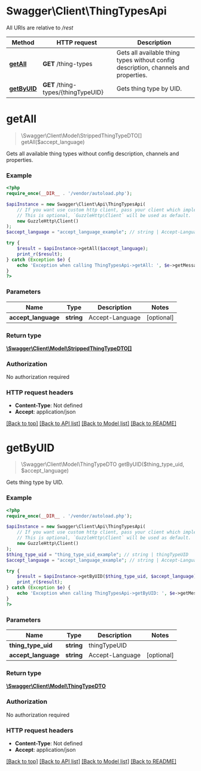 # Swagger\Client\ThingTypesApi

All URIs are relative to */rest*

Method | HTTP request | Description
------------- | ------------- | -------------
[**getAll**](ThingTypesApi.md#getall) | **GET** /thing-types | Gets all available thing types without config description, channels and properties.
[**getByUID**](ThingTypesApi.md#getbyuid) | **GET** /thing-types/{thingTypeUID} | Gets thing type by UID.

# **getAll**
> \Swagger\Client\Model\StrippedThingTypeDTO[] getAll($accept_language)

Gets all available thing types without config description, channels and properties.

### Example
```php
<?php
require_once(__DIR__ . '/vendor/autoload.php');

$apiInstance = new Swagger\Client\Api\ThingTypesApi(
    // If you want use custom http client, pass your client which implements `GuzzleHttp\ClientInterface`.
    // This is optional, `GuzzleHttp\Client` will be used as default.
    new GuzzleHttp\Client()
);
$accept_language = "accept_language_example"; // string | Accept-Language

try {
    $result = $apiInstance->getAll($accept_language);
    print_r($result);
} catch (Exception $e) {
    echo 'Exception when calling ThingTypesApi->getAll: ', $e->getMessage(), PHP_EOL;
}
?>
```

### Parameters

Name | Type | Description  | Notes
------------- | ------------- | ------------- | -------------
 **accept_language** | **string**| Accept-Language | [optional]

### Return type

[**\Swagger\Client\Model\StrippedThingTypeDTO[]**](../Model/StrippedThingTypeDTO.md)

### Authorization

No authorization required

### HTTP request headers

 - **Content-Type**: Not defined
 - **Accept**: application/json

[[Back to top]](#) [[Back to API list]](../../README.md#documentation-for-api-endpoints) [[Back to Model list]](../../README.md#documentation-for-models) [[Back to README]](../../README.md)

# **getByUID**
> \Swagger\Client\Model\ThingTypeDTO getByUID($thing_type_uid, $accept_language)

Gets thing type by UID.

### Example
```php
<?php
require_once(__DIR__ . '/vendor/autoload.php');

$apiInstance = new Swagger\Client\Api\ThingTypesApi(
    // If you want use custom http client, pass your client which implements `GuzzleHttp\ClientInterface`.
    // This is optional, `GuzzleHttp\Client` will be used as default.
    new GuzzleHttp\Client()
);
$thing_type_uid = "thing_type_uid_example"; // string | thingTypeUID
$accept_language = "accept_language_example"; // string | Accept-Language

try {
    $result = $apiInstance->getByUID($thing_type_uid, $accept_language);
    print_r($result);
} catch (Exception $e) {
    echo 'Exception when calling ThingTypesApi->getByUID: ', $e->getMessage(), PHP_EOL;
}
?>
```

### Parameters

Name | Type | Description  | Notes
------------- | ------------- | ------------- | -------------
 **thing_type_uid** | **string**| thingTypeUID |
 **accept_language** | **string**| Accept-Language | [optional]

### Return type

[**\Swagger\Client\Model\ThingTypeDTO**](../Model/ThingTypeDTO.md)

### Authorization

No authorization required

### HTTP request headers

 - **Content-Type**: Not defined
 - **Accept**: application/json

[[Back to top]](#) [[Back to API list]](../../README.md#documentation-for-api-endpoints) [[Back to Model list]](../../README.md#documentation-for-models) [[Back to README]](../../README.md)

